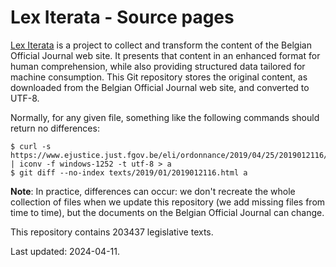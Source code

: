# Lex Iterata - Source pages

[Lex Iterata](https://refli.be/fr/lex) is a project to collect and transform
the content of the Belgian Official Journal web site. It presents that content
in an enhanced format for human comprehension, while also providing structured
data tailored for machine consumption. This Git repository stores the original
content, as downloaded from the Belgian Official Journal web site, and
converted to UTF-8.

Normally, for any given file, something like the following commands should
return no differences:

```
$ curl -s https://www.ejustice.just.fgov.be/eli/ordonnance/2019/04/25/2019012116/justel | iconv -f windows-1252 -t utf-8 > a
$ git diff --no-index texts/2019/01/2019012116.html a
```

**Note**: In practice, differences can occur: we don't recreate the whole
collection of files when we update this repository (we add missing files from
time to time), but the documents on the Belgian Official Journal can change.

This repository contains 203437 legislative texts.

Last updated: 2024-04-11.
